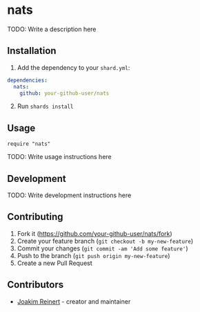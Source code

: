 # nats

TODO: Write a description here

## Installation

1. Add the dependency to your `shard.yml`:
```yaml
dependencies:
  nats:
    github: your-github-user/nats
```
2. Run `shards install`

## Usage

```crystal
require "nats"
```

TODO: Write usage instructions here

## Development

TODO: Write development instructions here

## Contributing

1. Fork it (<https://github.com/your-github-user/nats/fork>)
2. Create your feature branch (`git checkout -b my-new-feature`)
3. Commit your changes (`git commit -am 'Add some feature'`)
4. Push to the branch (`git push origin my-new-feature`)
5. Create a new Pull Request

## Contributors

- [Joakim Reinert](https://github.com/your-github-user) - creator and maintainer
